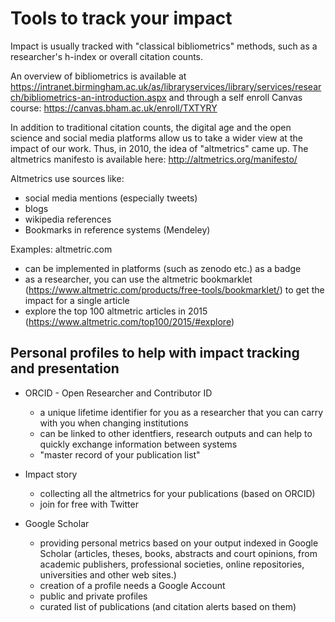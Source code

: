 # Tools to track your impact

Impact is usually tracked with "classical bibliometrics" methods, such as a researcher's h-index or overall citation counts. 

An overview of bibliometrics is available at https://intranet.birmingham.ac.uk/as/libraryservices/library/services/research/bibliometrics-an-introduction.aspx and through a self enroll Canvas course: https://canvas.bham.ac.uk/enroll/TXTYRY

In addition to traditional citation counts, the digital age and the open science and social media platforms allow us to take a wider view at the impact of our work. Thus, in 2010, the idea of "altmetrics" came up.
The altmetrics manifesto is available here: http://altmetrics.org/manifesto/

Altmetrics use sources like:
* social media mentions (especially tweets)
* blogs
* wikipedia references
* Bookmarks in reference systems (Mendeley)

Examples: altmetric.com 
* can be implemented in platforms (such as zenodo etc.) as a badge
* as a researcher, you can use the altmetric bookmarklet (https://www.altmetric.com/products/free-tools/bookmarklet/) to get the impact for a single article
* explore the top 100 altmetric articles in 2015 (https://www.altmetric.com/top100/2015/#explore)

## Personal profiles to help with impact tracking and presentation

* ORCID - Open Researcher and Contributor ID
  * a unique lifetime identifier for you as a researcher that you can carry with you when changing institutions
  * can be linked to other identfiers, research outputs and can help to quickly exchange information between systems
  * "master record of your publication list"

* Impact story
  * collecting all the altmetrics for your publications (based on ORCID)
  * join for free with Twitter

* Google Scholar
  * providing personal metrics based on your output indexed in Google Scholar (articles, theses, books, abstracts and court opinions, from academic publishers, professional societies, online repositories, universities and other web sites.)
  * creation of a profile needs a Google Account
  * public and private profiles
  * curated list of publications (and citation alerts based on them)
